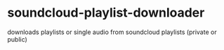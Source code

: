 # soundcloud-playlist-downloader
downloads playlists or single audio from soundcloud playlists (private or public)
